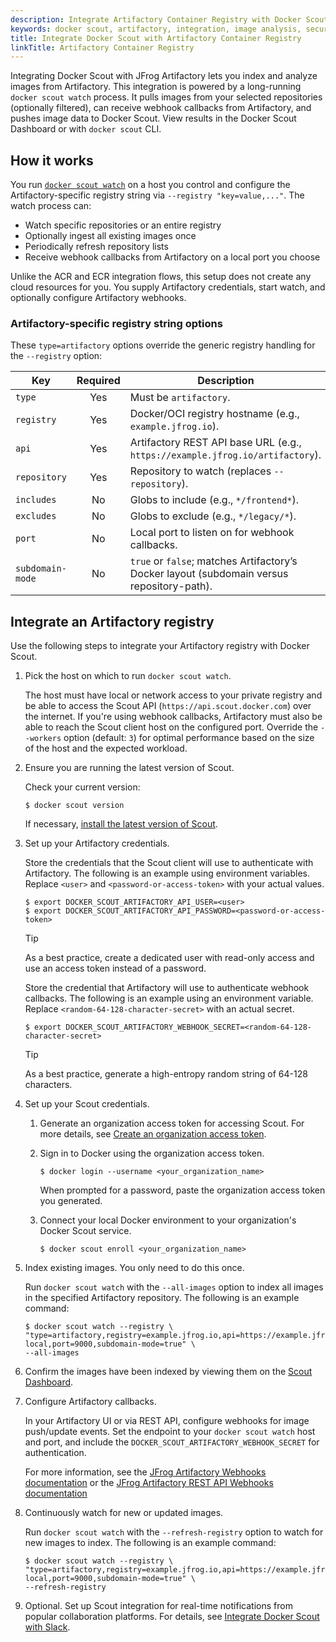 ```yaml
---
description: Integrate Artifactory Container Registry with Docker Scout
keywords: docker scout, artifactory, integration, image analysis, security, cves
title: Integrate Docker Scout with Artifactory Container Registry
linkTitle: Artifactory Container Registry
---
```


Integrating Docker Scout with JFrog Artifactory lets you index and analyze
images from Artifactory. This integration is powered by a long-running
`docker scout watch` process. It pulls images from your selected repositories
(optionally filtered), can receive webhook callbacks from Artifactory, and
pushes image data to Docker Scout. View results in the Docker Scout Dashboard or
with `docker scout` CLI.

## How it works

You run [`docker scout watch`](/reference/cli/docker/scout/watch/) on a host you
control and configure the Artifactory-specific registry string via `--registry
"key=value,..."`. The watch process can:

- Watch specific repositories or an entire registry
- Optionally ingest all existing images once
- Periodically refresh repository lists
- Receive webhook callbacks from Artifactory on a local port you choose

Unlike the ACR and ECR integration flows, this setup does not create any cloud
resources for you. You supply Artifactory credentials, start watch, and
optionally configure Artifactory webhooks.

### Artifactory-specific registry string options

These `type=artifactory` options override the generic registry handling for the `--registry` option:

| Key              | Required | Description                                                                            |
|------------------|:--------:|----------------------------------------------------------------------------------------|
| `type`           |   Yes    | Must be `artifactory`.                                                                 |
| `registry`       |   Yes    | Docker/OCI registry hostname (e.g., `example.jfrog.io`).                               |
| `api`            |   Yes    | Artifactory REST API base URL (e.g., `https://example.jfrog.io/artifactory`).          |
| `repository`     |   Yes    | Repository to watch (replaces `--repository`).                                         |
| `includes`       |    No    | Globs to include (e.g., `*/frontend*`).                                                |
| `excludes`       |    No    | Globs to exclude (e.g., `*/legacy/*`).                                                 |
| `port`           |    No    | Local port to listen on for webhook callbacks.                                         |
| `subdomain-mode` |    No    | `true` or `false`; matches Artifactory’s Docker layout (subdomain versus repository-path). |

## Integrate an Artifactory registry

Use the following steps to integrate your Artifactory registry with Docker
Scout.

1. Pick the host on which to run `docker scout watch`.

   The host must have local or network access to your private registry and be able
   to access the Scout API (`https://api.scout.docker.com`) over the internet. If
   you're using webhook callbacks, Artifactory must also be able to reach the Scout
   client host on the configured port.
   Override the `--workers` option (default: `3`) for optimal performance based on
   the size of the host and the expected workload.

2. Ensure you are running the latest version of Scout.

   Check your current version:

   ```console
   $ docker scout version
   ```

   If necessary, [install the latest version of Scout](https://docs.docker.com/scout/install/).

3. Set up your Artifactory credentials.

   Store the credentials that the Scout client will use to authenticate with
   Artifactory. The following is an example using environment variables. Replace
   `<user>` and `<password-or-access-token>` with your actual values.

   ```console
   $ export DOCKER_SCOUT_ARTIFACTORY_API_USER=<user>
   $ export DOCKER_SCOUT_ARTIFACTORY_API_PASSWORD=<password-or-access-token>
   ```

   > [!TIP]
   >
   > As a best practice, create a dedicated user with read-only access and use
   > an access token instead of a password.

   Store the credential that Artifactory will use to authenticate webhook
   callbacks. The following is an example using an environment variable. Replace
   `<random-64-128-character-secret>` with an actual secret.

   ```console
   $ export DOCKER_SCOUT_ARTIFACTORY_WEBHOOK_SECRET=<random-64-128-character-secret>
   ````

   > [!TIP]
   >
   > As a best practice, generate a high-entropy random string of 64-128 characters.

4. Set up your Scout credentials.

   1. Generate an organization access token for accessing Scout. For more
      details, see [Create an organization access
      token](/enterprise/security/access-tokens/#create-an-organization-access-token).
   2. Sign in to Docker using the organization access token.

       ```console
       $ docker login --username <your_organization_name>
       ```

       When prompted for a password, paste the organization access token you
       generated.

   3. Connect your local Docker environment to your organization's Docker Scout service.

       ```console
       $ docker scout enroll <your_organization_name>
       ```

5. Index existing images. You only need to do this once.

    Run `docker scout watch` with the `--all-images` option to index all images in the specified Artifactory repository. The following is an example command:

   ```console
   $ docker scout watch --registry \
   "type=artifactory,registry=example.jfrog.io,api=https://example.jfrog.io/artifactory,include=*/frontend*,exclude=*/dta/*,repository=docker-local,port=9000,subdomain-mode=true" \
   --all-images
   ```

6. Confirm the images have been indexed by viewing them on the [Scout
   Dashboard](https://scout.docker.com/).

7. Configure Artifactory callbacks.

   In your Artifactory UI or via REST API, configure webhooks for image
   push/update events. Set the endpoint to your `docker scout watch` host and
   port, and include the `DOCKER_SCOUT_ARTIFACTORY_WEBHOOK_SECRET` for
   authentication.

   For more information, see the [JFrog Artifactory Webhooks
   documentation](https://jfrog.com/help/r/jfrog-platform-administration-documentation/webhooks)
   or the [JFrog Artifactory REST API Webhooks
   documentation](https://jfrog.com/help/r/jfrog-rest-apis/webhooks)

8. Continuously watch for new or updated images.

   Run `docker scout watch` with the `--refresh-registry` option to watch for
   new images to index. The following is an example command:

   ```console
   $ docker scout watch --registry \
   "type=artifactory,registry=example.jfrog.io,api=https://example.jfrog.io/artifactory,include=*/frontend*,exclude=*/dta/*,repository=docker-local,port=9000,subdomain-mode=true" \
   --refresh-registry
   ```

9. Optional. Set up Scout integration for real-time notifications from popular
   collaboration platforms. For details, see [Integrate Docker Scout with
   Slack](../team-collaboration/slack.md).